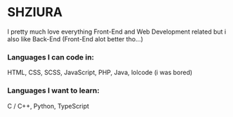 # SHZIURA

I pretty much love everything Front-End and Web Development related but i also like Back-End (Front-End alot better tho...)

### Languages I can code in:
HTML, CSS, SCSS, JavaScript, PHP, Java, lolcode (i was bored)

### Languages I want to learn:
C / C++, Python, TypeScript


<!---
shziura/shziura is a ✨ special ✨ repository because its `README.md` (this file) appears on your GitHub profile.
You can click the Preview link to take a look at your changes.
--->
